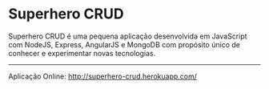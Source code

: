 <h1>Superhero CRUD</h1>


Superhero CRUD é uma pequena aplicação desenvolvida em JavaScript com NodeJS, Express, AngularJS e MongoDB com propósito único de conhecer e experimentar novas tecnologias.

-------------------------------------------------------------------------------

Aplicação Online: http://superhero-crud.herokuapp.com/